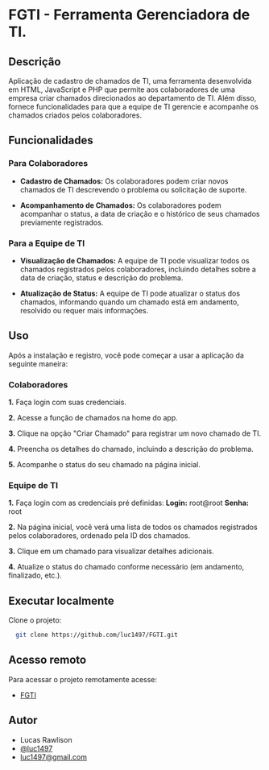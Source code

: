
# FGTI - Ferramenta Gerenciadora de TI.


## Descrição

Aplicação de cadastro de chamados de TI, uma ferramenta desenvolvida em HTML, JavaScript e PHP que permite aos colaboradores de uma empresa criar chamados direcionados ao departamento de TI. Além disso, fornece funcionalidades para que a equipe de TI gerencie e acompanhe os chamados criados pelos colaboradores.
## Funcionalidades

### Para Colaboradores
 - **Cadastro de Chamados:** Os colaboradores podem criar novos chamados de TI descrevendo o problema ou solicitação de suporte.

 - **Acompanhamento de Chamados:** Os colaboradores podem acompanhar o status, a data de criação e o histórico de seus chamados previamente registrados.

### Para a Equipe de TI

- **Visualização de Chamados:** A equipe de TI pode visualizar todos os chamados registrados pelos colaboradores, incluindo detalhes sobre a data de criação, status e descrição do problema.

- **Atualização de Status:** A equipe de TI pode atualizar o status dos chamados, informando quando um chamado está em andamento, resolvido ou requer mais informações.
## Uso

Após a instalação e registro, você pode começar a usar a aplicação da seguinte maneira:

### Colaboradores
**1.** Faça login com suas credenciais.

**2.** Acesse a função de chamados na home do app.

**3.** Clique na opção "Criar Chamado" para registrar um novo chamado de TI.

**4.** Preencha os detalhes do chamado, incluindo a descrição do problema.

**5.** Acompanhe o status do seu chamado na página inicial.

### Equipe de TI
**1.** Faça login com as credenciais pré definidas:
**Login:** root@root
**Senha:** root

**2.** Na página inicial, você verá uma lista de todos os chamados registrados pelos colaboradores, ordenado pela ID dos chamados.

**3.** Clique em um chamado para visualizar detalhes adicionais.

**4.** Atualize o status do chamado conforme necessário (em andamento, finalizado, etc.).
## Executar localmente
Clone o projeto:
```bash
  git clone https://github.com/luc1497/FGTI.git
```


## Acesso remoto

Para acessar o projeto remotamente acesse:
 - [FGTI](http://lucasrawlison.com.br)
## Autor
- Lucas Rawlison
- [@luc1497](https://www.github.com/luc1497)
- luc1497@gmail.com


